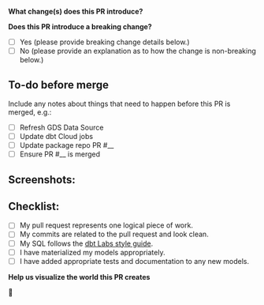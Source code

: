 <!---
Provide a short summary in the Title above. IMPORTANT: Prefix your commit title with the Jira ticket number the PR is associated with.
Examples of good PR titles:
* "GUM-25 Feature: add so-and-so models"
* "GUM-52 Fix: deduplicate such-and-such"
* "GUM-15 Update: dbt version 0.13.0"
-->

**What change(s) does this PR introduce?**
<!--- Describe what changes your PR introduces to the package and how to leverage this new feature. -->

**Does this PR introduce a breaking change?**
<!--- Does this PR introduce changes that will cause current package users' jobs to fail or require a `--full-refresh`? -->
<!--- To select a checkbox you simply need to add an "x" with no spaces between the brackets (eg. [x] Yes). -->
- [ ] Yes (please provide breaking change details below.)
- [ ] No  (please provide an explanation as to how the change is non-breaking below.)

## To-do before merge
Include any notes about things that need to happen before this PR is merged, e.g.:
- [ ] Refresh GDS Data Source
- [ ] Update dbt Cloud jobs
- [ ] Update package repo PR #__
- [ ] Ensure PR #__ is merged

## Screenshots:
<!---
Include a screenshot of the relevant section of the updated DAG. You can access
your version of the DAG by running `dbt docs generate && dbt docs serve`.
-->

## Checklist:
<!---
This checklist is mostly useful as a reminder of small things that can easily be
forgotten – it is meant as a helpful tool rather than hoops to jump through.
Put an `x` in all the items that apply, make notes next to any that haven't been
addressed, and remove any items that are not relevant to this PR.
-->
- [ ] My pull request represents one logical piece of work.
- [ ] My commits are related to the pull request and look clean.
- [ ] My SQL follows the [dbt Labs style guide](https://github.com/dbt-labs/corp/blob/master/dbt_style_guide.md).
- [ ] I have materialized my models appropriately.
- [ ] I have added appropriate tests and documentation to any new models.

**Help us visualize the world this PR creates**
<!--- For a complete list of markdown compatible emojis check our this git repo (https://gist.github.com/rxaviers/7360908)  -->
🌮
